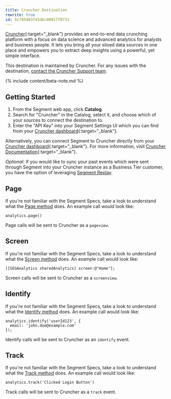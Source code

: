 ```yaml
---
title: Cruncher Destination
rewrite: true
id: 5c785483f45dbc00017f0731
---
```

[Cruncher](https://cruncherlabs.com/?utm_source=segmentio&utm_medium=docs&utm_campaign=partners){:target="_blank”} provides an end-to-end data crunching platform with a focus on data science and advanced analytics for analysts and business people. It lets you bring all your siloed data sources in one place and empowers you to extract deep insights using a powerful, yet simple interface.

This destination is maintained by Cruncher. For any issues with the destination, [contact the Cruncher Support team](mailto:support@cruncherlabs.com).

{% include content/beta-note.md %}


## Getting Started



1. From the Segment web app, click **Catalog**.
2. Search for "Cruncher" in the Catalog, select it, and choose which of your sources to connect the destination to.
3. Enter the "API Key" into your Segment Settings UI which you can find from your [Cruncher dashboard](https://tower.cruncherlabs.com/connectors){:target="_blank”}.

Alternatively, you can connect Segment to Cruncher directly from your [Cruncher dashboard](https://tower.cruncherlabs.com/connectors){:target="_blank"}. For more information, visit [Cruncher Documentation](https://docs.cruncherlabs.com/connectors/saas/segment){:target="_blank”}.

_Optional:_ If you would like to sync your past events which were sent through Segment into your Cruncher instance as a Business Tier customer, you have the option of leveraging [Segment Replay](/docs/connections/data-export-options/#business-plan-customers).

## Page

If you're not familiar with the Segment Specs, take a look to understand what the [Page method](/docs/connections/spec/page/) does. An example call would look like:

```
analytics.page()
```

Page calls will be sent to Cruncher as a `pageview`.


## Screen

If you're not familiar with the Segment Specs, take a look to understand what the [Screen method](/docs/connections/spec/page/) does. An example call would look like:

```
[[SEGAnalytics sharedAnalytics] screen:@"Home"];
```

Screen calls will be sent to Cruncher as a `screenview`.


## Identify

If you're not familiar with the Segment Specs, take a look to understand what the [Identify method](/docs/connections/spec/identify/) does. An example call would look like:

```
analytics.identify('userId123', {
  email: 'john.doe@example.com'
});
```

Identify calls will be sent to Cruncher as an `identify` event.


## Track

If you're not familiar with the Segment Specs, take a look to understand what the [Track method](/docs/connections/spec/track/) does. An example call would look like:

```
analytics.track('Clicked Login Button')
```

Track calls will be sent to Cruncher as a `track` event.
